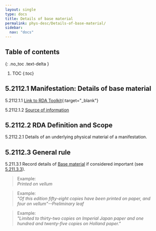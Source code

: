 ```yaml
---
layout: single
type: docs
title: Details of base material
permalink: phys-desc/Details-of-base-material/
sidebar:
  nav: "docs"
---
```


## Table of contents
{: .no_toc .text-delta }

1. TOC
{:toc}

## 5.2112.1 Manifestation: Details of base material

<a name="5.2112.1.1">5.2112.1.1</a> [Link to RDA Toolkit](https://beta.rdatoolkit.org/en-US_ala-f6a3a1a9-9abc-3fe9-882a-f52b0457fb35){:target="_blank"}

<a name="5.2112.1.2">5.2112.1.2</a> [Source of information](/DCRMR/phys-desc)

## 5.2112.2 RDA Definition and Scope

<a name="5.2112.2.1">5.2112.2.1</a> Details of an underlying physical material of a manifestation.

## 5.2112.3 General rule  

<a name="5.2112.3.1">5.211.3.1</a> Record details of [Base material](/DCRMR/phys-desc/Base-material/) if considered important (see [5.211.3.3](/DCRMR/phys-desc/Base-material/#5.211.3.3)).

>Example:  
><CITE>Printed on vellum</CITE>

>Example:  
><CITE>"Of this edition fifty-eight copies have been printed on paper, and four on vellum"--Preliminary leaf</CITE>

>Example:  
><CITE>"Limited to thirty-two copies on Imperial Japan paper and one hundred and twenty-five copies on Holland paper."</CITE>